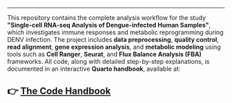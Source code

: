
---

This repository contains the complete analysis workflow for the study **"Single-cell RNA-seq Analysis of Dengue-infected Human Samples"**, which investigates immune responses and metabolic reprogramming during DENV infection. The project includes **data preprocessing**, **quality control**, **read alignment**, **gene expression analysis**, and **metabolic modeling** using tools such as **Cell Ranger**, **Seurat**, and **Flux Balance Analysis (FBA)** frameworks. All code, along with detailed step-by-step explanations, is documented in an interactive **Quarto handbook**, available at:

👉 **[The Code Handbook](https://combatdengue.github.io/Temp/)**
---

